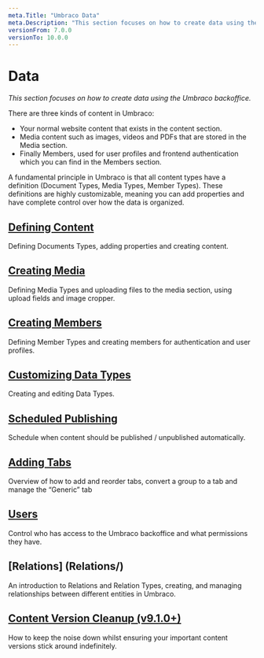 ```yaml
---
meta.Title: "Umbraco Data"
meta.Description: "This section focuses on how to create data using the Umbraco backoffice"
versionFrom: 7.0.0
versionTo: 10.0.0
---
```


# Data

*This section focuses on how to create data using the Umbraco backoffice.*

There are three kinds of content in Umbraco:

- Your normal website content that exists in the content section. 
- Media content such as images, videos and PDFs that are stored in the Media section. 
- Finally Members, used for user profiles and frontend authentication which you can find in the Members section.

A fundamental principle in Umbraco is that all content types have a definition (Document Types, Media Types, Member Types). These definitions are highly customizable, meaning you can add properties and have complete control over how the data is organized.

## [Defining Content](Defining-content)

Defining Documents Types, adding properties and creating content.

## [Creating Media](Creating-Media)

Defining Media Types and uploading files to the media section, using upload fields and image cropper.

## [Creating Members](Members/)

Defining Member Types and creating members for authentication and user profiles.

## [Customizing Data Types](Data-Types/)

Creating and editing Data Types.

## [Scheduled Publishing](Scheduled-Publishing/)

Schedule when content should be published / unpublished automatically.

## [Adding Tabs](Adding-Tabs/)

Overview of how to add and reorder tabs, convert a group to a tab and manage the “Generic” tab

## [Users](Users/)

Control who has access to the Umbraco backoffice and what permissions they have.

## [Relations] (Relations/)

An introduction to Relations and Relation Types, creating, and managing relationships between different entities in Umbraco.

## [Content Version Cleanup (v9.1.0+)](Content-Version-Cleanup/)

How to keep the noise down whilst ensuring your important content versions stick around indefinitely.